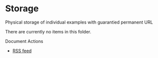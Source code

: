 #  Storage

Physical storage of individual examples with guarantied permanent URL

There are currently no items in this folder.

Document Actions

* [RSS feed][1]

[1]: storage/RSS ""
